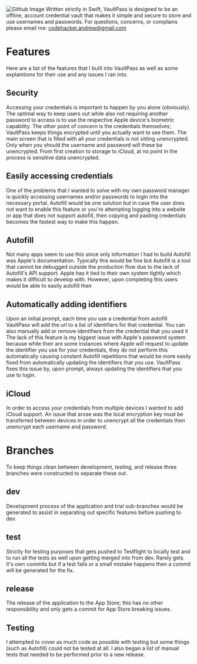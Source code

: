 ![Github Image](https://github.com/codehacker74/vault_pass_password_manager/assets/23727704/8f2b287c-f667-4cd7-89f8-d2ac52f54bbd)
Written strictly in Swift, VaultPass is designed to be an offline, account credential vault that makes it simple and secure to store and use usernames and passwords.
For questions, concerns, or complains please email me: codehacker.andrew@gmail.com

# Features
Here are a list of the features that I built into VaultPass as well as some explaintions for their use and any issues I ran into.
## Security
Accessing your credentials is important to happen by you alone (obviously). The optimal way to keep users out while also not requiring another password to access is to use the respective Apple device's biometric capability. 
The other point of concern is the credentials themselves; VaultPass keeps things encrypted until you actually want to see them. The main screen that is filled with all your credentials is not sitting unencrypted. Only when you should the username and password will these be unencrypted. From first creation to storage to iCloud, at no point in the process is sensitive data unencrypted. 

## Easily accessing credentials
One of the problems that I wanted to solve with my own password manager is quickly accessing usernames and/or passwords to login into the necessary portal. Autofill would be one solution but in case the user does not want to enable this feature or you're attempting logging into a website or app that does not support autofill, then copying and pasting credentials becomes the fastest way to make this happen.

## Autofill
Not many apps seem to use this since only information I had to build Autofill was Apple's documentation. Typically this would be fine but Autofill is a tool that cannot be debugged outside the production flow due to the lack of Autofill's API support. Apple has it tied to their own system tightly which makes it difficult to develop with. However, upon completing this users would be able to easily autofill their

## Automatically adding identifiers
Upon an initial prompt, each time you use a credential from autofill VaultPass will add the url to a list of identifiers for that credential. You can also manually add or remove identifiers from the credential that you used it The lack of this feature is my biggest issue with Apple's password system because while their are some instances where Apple will request to update the identifier you use for your credentials, they do not perform this automatically causing constant Autofill repetitions that would be more easily fixed from automatically updating the identifiers that you use. VaultPass fixes this issue by, upon prompt, always updating the identifiers that you use to login.

## iCloud
In order to access your credentials from multiple devices I wanted to add iCloud support. An issue that arose was the local encryption key must be transferred between devices in order to unencrypt all the credentials then unencrypt each username and password.

# Branches
To keep things clean between development, testing, and release three branches were constructed to separate these out.
## dev
Development process of the application and trial sub-branches would be generated to assist in separating out specific features before pushing to dev.
## test
Strictly for testing purposes that gets pushed to Testflight to locally test and to run all the tests as well upon getting merged into from dev. Rarely gets it's own commits but if a test fails or a small mistake happens then a commit will be generated for the fix.
## release
The release of the application to the App Store; this has no other responsibility and only gets a commit for App Store breaking issues.

## Testing
I attempted to cover as much code as possible with testing but some things (such as Autofill) could not be tested at all. I also began a list of manual tests that needed to be performed prior to a new release.
